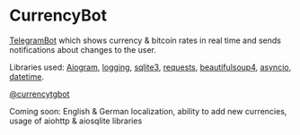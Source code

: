 # CurrencyBot

[TelegramBot](https://core.telegram.org/bots) which shows currency & bitcoin rates in real time and sends notifications about changes to the user.

Libraries used: [Aiogram](https://docs.aiogram.dev/en/latest/index.html), [logging](https://docs.python.org/3/library/logging.html), [sqlite3](https://docs.python.org/3/library/sqlite3.html), [requests](https://requests.readthedocs.io/en/master/), [beautifulsoup4](https://www.crummy.com/software/BeautifulSoup/bs4/doc/), [asyncio](https://docs.python.org/3/library/asyncio.html), [datetime](https://docs.python.org/3/library/datetime.html).

[@currencytgbot](https://t.me/currencytgbot)

Coming soon: English & German localization, ability to add new currencies, usage of aiohttp & aiosqlite libraries
